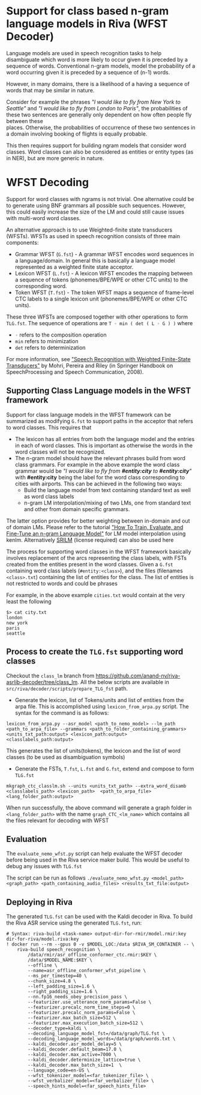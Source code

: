 # Support for class based n-gram language models in Riva (WFST Decoder)
Language models are used in speech recognition tasks to help disambiguate 
which word is more likely to occur given it is preceded by a sequence of words.
Conventional n-gram models, model the probability of a word occurring given it 
is preceded by a sequence of (n-1) words.

However, in many domains, there is a likelihood of a having a 
sequence of words that may be similar in nature. 

Consider for example the phrases *"I would like to fly from New York to Seattle"*
and *"I would like to fly from London to Paris"*, the probabilities of these two 
sentences are generally only dependent on how often people fly between these  
places. Otherwise, the probabilities of occurrence of these two sentences in a
domain involving booking of flights is equally probable.

This then requires support for building ngram models that consider word classes.
Word classes can also be considered as entities or entity types (as in NER), but 
are more generic in nature.


# WFST Decoding
Support for word classes with ngrams is not trivial. One alternative could be to 
generate using BNF grammars all possible such sequences. However, this could
easily increase the size of the LM and could still cause issues with multi-word 
word classes. 

An alternative approach is to use Weighted-finite state transducers (WFSTs). 
WFSTs as used in speech recognition consists of three main components:

* Grammar WFST (`G.fst`) - A grammar WFST encodes word sequences in a 
language/domain. In general this is basically a language model represented as
a weighted finite state acceptor.
* Lexicon WFST (`L.fst`) - A lexicon WFST encodes the mapping between a sequence
of tokens (phonemes/BPE/WPE or other CTC units) to the corresponding word.
* Token WFST (`T.fst`) - The token WFST maps a sequence of frame-level CTC labels
to a single lexicon unit (phonemes/BPE/WPE or other CTC units).

These three WFSTs are composed together with other operations to form `TLG.fst`.
The sequence of operations are `T ◦ min ( det ( L ◦ G ) )` where
*  `◦` refers to the composition operation
* `min` refers to minimization
* `det` refers to determinization

For more information,  see 
["Speech Recognition with Weighted Finite-State Transducers"](http://www.cs.nyu.edu/~mohri/pub/hbka.pdf) 
by Mohri, Pereira and Riley (in Springer Handbook on SpeechProcessing and Speech Communication, 2008).


## Supporting Class Language models in the WFST framework
Support for class language models in the WFST framework can be summarized as 
modifying `G.fst` to support paths in the acceptor that refers to word classes.
This requires that
* The lexicon has all entries from both the language model and the entries in
each of word classes. This is important as otherwise the words in the word 
classes will not be recognized.
* The n-gram model should have the relevant phrases build from word class grammars.
For example in the above example the word class grammar would 
be *"I would like to fly from **#entity:city** to **#entity:city**"* 
with **#entity:city**
being the label for the word class corresponding to cities with airports. 
This can be achieved in the following two ways:
    - Build the language model from text containing standard text as well as
  word class labels
    - n-gram LM interpolation/mixing of two LMs, one from standard text and other 
  from domain specific grammars.

The latter option provides for better weighting between in-domain and out of 
domain LMs. 
Please refer to the tutorial ["How To Train, Evaluate, and Fine-Tune an n-gram Language Model"](https://github.com/nvidia-riva/tutorials/blob/main/asr-python-advanced-nemo-ngram-training-and-finetuning.ipynb) 
for LM model interpolation using kenlm. 
Alternatively [SRILM](http://www.speech.sri.com/projects/srilm/) (license required) can also be used here

The process for supporting word classes in the WFST framework basically involves
replacement of the arcs representing the class labels, with FSTs created from 
the entities present in the word classes. Given a `G.fst` containing 
word class labels (`#entity:<class>`), and the files (filenames `<class>.txt`) 
containing the list of entities for the class. The list of entities  is not 
restricted to words and could be phrases

For example, in the above example `cities.txt` would contain at the very least the 
following
```shell
$> cat city.txt
london
new york
paris
seattle
```

## Process to create the `TLG.fst` supporting word classes
Checkout the `class_lm` branch from https://github.com/anand-nv/riva-asrlib-decoder/tree/class_lm. 
All the below scripts are available in `src/riva/decoder/scripts/prepare_TLG_fst` path.

* Generate the lexicon, list of Tokens/units and list of entities from the 
arpa file. This is accomplished using `lexicon_from_arpa.py` script. 
The syntax for the command is as follows:

`lexicon_from_arpa.py --asr_model <path_to_nemo_model> --lm_path <path_to_arpa_file> --grammars <path_to_folder_containing_grammars> <units_txt_path:output> <lexicon_path:output> <classlabels_path:output>`

This generates the list of units(tokens), the lexicon and the list of word 
classes (to be used as disambiguation symbols) 

* Generate the FSTs, `T.fst`, `L.fst` and `G.fst`, extend and compose to 
form `TLG.fst`

`mkgraph_ctc_classlm.sh --units <units_txt_path> --extra_word_disamb <classlabels_path> <lexicon_path>  <path_to_arpa_file> <lang_folder_path:output>`

When run successfully, the above command will generate a graph folder in
`<lang_folder_path>` with the name `graph_CTC_<lm_name>` which contains
all the files relevant for decoding with WFST


## Evaluation
The `evaluate_nemo_wfst.py` script can help evaluate the WFST decoder before 
being used in the Riva service maker build. This would be useful to 
debug any issues with `TLG.fst`

The script can be run as follows
`./evaluate_nemo_wfst.py <model_path> <graph_path> <path_containing_audio_files> <results_txt_file:output>`

## Deploying in Riva
The generated `TLG.fst` can be used with the Kaldi decoder in Riva. To build the Riva ASR service using the generated
`TLG.fst`, run:

```shell
# Syntax: riva-build <task-name> output-dir-for-rmir/model.rmir:key dir-for-riva/model.riva:key
! docker run --rm --gpus 0 -v $MODEL_LOC:/data $RIVA_SM_CONTAINER -- \
    riva-build speech_recognition \
        /data/rmir/asr_offline_conformer_ctc.rmir:$KEY \
        /data/$MODEL_NAME:$KEY \
        --offline \
        --name=asr_offline_conformer_wfst_pipeline \
        --ms_per_timestep=40 \
        --chunk_size=4.8 \
        --left_padding_size=1.6 \
        --right_padding_size=1.6 \
        --nn.fp16_needs_obey_precision_pass \
        --featurizer.use_utterance_norm_params=False \
        --featurizer.precalc_norm_time_steps=0 \
        --featurizer.precalc_norm_params=False \
        --featurizer.max_batch_size=512 \
        --featurizer.max_execution_batch_size=512 \
        --decoder_type=kaldi \
        --decoding_language_model_fst=/data/graph/TLG.fst \
        --decoding_language_model_words=/data/graph/words.txt \
        --kaldi_decoder.asr_model_delay=5 \
        --kaldi_decoder.default_beam=17.0 \
        --kaldi_decoder.max_active=7000 \
        --kaldi_decoder.determinize_lattice=true \
        --kaldi_decoder.max_batch_size=1  \
        --language_code=en-US \
        --wfst_tokenizer_model=<far_tokenizer_file> \
        --wfst_verbalizer_model=<far_verbalizer_file> \
        --speech_hints_model=<far_speech_hints_file>
```




